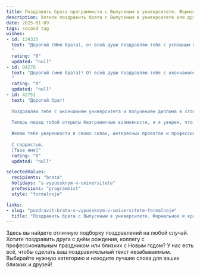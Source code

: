 ```yaml
---
title: Поздравить брата программиста с Выпускным в университете. Формальное и красивое
description: Хотите поздравить брата с Выпускным в университете или другим праздником? Наш ИИ создаст незабываемое поздравление, а вы обязательно выделитесь среди других.  
date: 2025-01-09
tags: second tag
wishes:
- id: 134325
  text: "Дорогой (Имя брата), от всей души поздравляю тебя с успешным окончанием университета и получением диплома программиста!  Этот день — результат твоего упорного труда,  настойчивости и таланта. Желаю тебе яркого и успешного профессионального пути, интересных проектов и постоянного профессионального роста. Пусть твой код всегда будет безупречен, а идеи — новаторскими. Горжусь тобой!
  "
  rating: "0"
  updated: "null"
- id: 84278
  text: "Дорогой (имя брата)! От всей души поздравляю тебя с окончанием университета и успешным получением профессии программиста!  Этот день – результат твоего упорного труда, целеустремленности и таланта. Желаю тебе дальнейших успехов в профессиональной деятельности, интересных проектов,  творческой реализации и  всего самого наилучшего в жизни!  Пусть твой путь будет полон ярких достижений и открытий!
  "
  rating: "0"
  updated: "null"
- id: 42751
  text: "Дорогой брат!
  
  Поздравляю тебя с окончанием университета и получением диплома в столь важной и востребованной сфере — программировании! Этот значимый этап в твоей жизни стал результатом твоего упорного труда, настойчивости и целеустремленности.
  
  Теперь перед тобой открыты безграничные возможности, и я уверен, что ты сможешь добиться всех своих целей и реализовать все мечты. Твое стремление к знаниям и умение решать сложные задачи обязательно приведут к успеху.
  
  Желаю тебе уверенности в своих силах, интересных проектов и профессионального роста! Пусть каждый новый шаг на карьерном пути будет удачным и принесет только радость и удовлетворение.
  
  С гордостью,
  [Твое имя]"
  rating: "0"
  updated: "null"

selectedValues:
  recipients: "brata"
  holidays: "s-vypussknym-v-universitete"
  professions: "programmist"
  style: "formalnoje"

links:
- slug: "pozdravit-brata-s-vypussknym-v-universitete-formalnoje"
  title: "Поздравить брата с Выпускным в университете. Формальное и красивое"
---
```


Здесь вы найдете отличную подборку поздравлений на любой случай.
Хотите поздравить друга с днём рождения, коллегу с профессиональным праздником или близких с Новым годом? У нас есть всё, чтобы сделать ваш поздравительный текст незабываемым. Выбирайте нужную категорию и находите лучшие слова для ваших близких и друзей!

